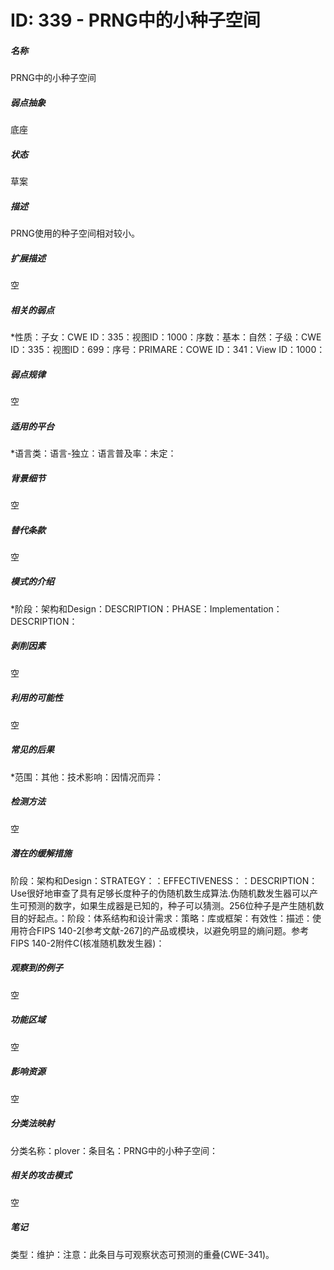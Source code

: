 # ID: 339 - PRNG中的小种子空间
<h5>名称</h5>PRNG中的小种子空间
<h5>弱点抽象</h5>底座
<h5>状态</h5>草案
<h5>描述</h5>PRNG使用的种子空间相对较小。
<h5>扩展描述</h5>空
<h5>相关的弱点</h5>*性质：子女：CWE ID：335：视图ID：1000：序数：基本：自然：子级：CWE ID：335：视图ID：699：序号：PRIMARE：COWE ID：341：View ID：1000：
<h5>弱点规律</h5>空
<h5>适用的平台</h5>*语言类：语言-独立：语言普及率：未定：
<h5>背景细节</h5>空
<h5>替代条款</h5>空
<h5>模式的介绍</h5>*阶段：架构和Design：DESCRIPTION：PHASE：Implementation：DESCRIPTION：
<h5>剥削因素</h5>空
<h5>利用的可能性</h5>空
<h5>常见的后果</h5>*范围：其他：技术影响：因情况而异：
<h5>检测方法</h5>空
<h5>潜在的缓解措施</h5>阶段：架构和Design：STRATEGY：：EFFECTIVENESS：：DESCRIPTION：Use很好地审查了具有足够长度种子的伪随机数生成算法.伪随机数发生器可以产生可预测的数字，如果生成器是已知的，种子可以猜测。256位种子是产生随机数目的好起点。：阶段：体系结构和设计需求：策略：库或框架：有效性：描述：使用符合FIPS 140-2[参考文献-267]的产品或模块，以避免明显的熵问题。参考FIPS 140-2附件C(核准随机数发生器)：
<h5>观察到的例子</h5>空
<h5>功能区域</h5>空
<h5>影响资源</h5>空
<h5>分类法映射</h5>分类名称：plover：条目名：PRNG中的小种子空间：
<h5>相关的攻击模式</h5>空
<h5>笔记</h5>类型：维护：注意：此条目与可观察状态可预测的重叠(CWE-341)。

